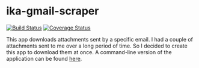 # ika-gmail-scraper

[![Build Status](https://travis-ci.org/collinewait/ika-gmail-scraper-backend.svg?branch=develop)](https://travis-ci.org/collinewait/ika-gmail-scraper-backend)
[![Coverage Status](https://coveralls.io/repos/github/collinewait/ika-gmail-scraper-backend/badge.svg?branch=develop)](https://coveralls.io/github/collinewait/ika-gmail-scraper-backend?branch=develop)

This app downloads attachments sent by a specific email. I had a couple of attachments sent to me over a long period of time. So I decided to create this app to download them at once. A command-line version of the application can be found [here](https://github.com/collinewait/gmail-scraper-go).
